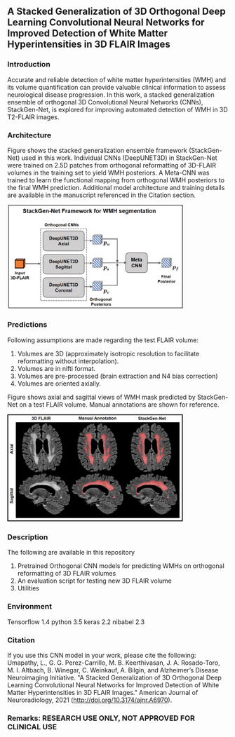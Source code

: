 ## A Stacked Generalization of 3D Orthogonal Deep Learning Convolutional Neural Networks for Improved Detection of White Matter Hyperintensities in 3D FLAIR Images

### Introduction
Accurate and reliable detection of white matter hyperintensities (WMH) and its volume quantification can provide valuable clinical information to assess neurological disease progression. 
In this work, a stacked generalization ensemble of orthogonal 3D Convolutional Neural Networks (CNNs), StackGen-Net, is explored for improving automated detection of WMH in 3D T2-FLAIR images.

### Architecture
Figure shows the stacked generalization ensemble framework (StackGen-Net) used in this work. 
Individual CNNs (DeepUNET3D) in StackGen-Net were trained on 2.5D patches from orthogonal reformatting of 3D-FLAIR volumes in the training set to yield WMH posteriors. 
A Meta-CNN was trained to learn the functional mapping from orthogonal WMH posteriors to the final WMH prediction. 
Additional model architecture and training details are available in the manuscript referenced in the Citation section.

<img src="https://github.com/lunastra26/wmh-segmentation/blob/main/Images/Architecture.jpg" width="400">

### Predictions
Following assumptions are made regarding the test FLAIR volume:
1) Volumes are 3D (approximately isotropic resolution to facilitate reformatting without interpolation).
2) Volumes are in nifti format.
3) Volumes are pre-processed (brain extraction and N4 bias correction)
4) Volumes are oriented axially.

Figure shows axial and sagittal views of WMH mask predicted by StackGen-Net on a test FLAIR volume. Manual annotations are shown for reference.

<img src="https://github.com/lunastra26/wmh-segmentation/blob/main/Images/Predictions.jpg" width="400">

### Description
The following are available in this repository
1) Pretrained Orthogonal CNN models for predicting WMHs on orthogonal reformatting of 3D FLAIR volumes
2) An evaluation script for testing new 3D FLAIR volume
3) Utilities 


### Environment
Tensorflow 1.4
python 3.5
keras 2.2
nibabel 2.3

### Citation
If you use this CNN model in your work, please cite the following:
Umapathy, L., G. G. Perez-Carrillo, M. B. Keerthivasan, J. A. Rosado-Toro, M. I. Altbach, B. Winegar, C. Weinkauf, A. Bilgin, and Alzheimer’s Disease Neuroimaging Initiative. "A Stacked Generalization of 3D Orthogonal Deep Learning Convolutional Neural Networks for Improved Detection of White Matter Hyperintensities in 3D FLAIR Images." American Journal of Neuroradiology, 2021 (http://doi.org/10.3174/ajnr.A6970).

### Remarks: RESEARCH USE ONLY, NOT APPROVED FOR CLINICAL USE
